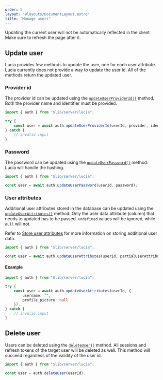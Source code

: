 ```yaml
---
order: 5
layout: "@layouts/DocumentLayout.astro"
title: "Manage users"
---
```


Updating the current user will not be automatically reflected in the client. Make sure to refresh the page after it.

## Update user

Lucia provides few methods to update the user, one for each user attribute. Lucia currently does not provide a way to update the user id. All of the methods return the updated user.

### Provider id

The provider id can be updated using the [`updateUserProviderId()`](/reference/api/server-api#updateuserproviderid) method. Both the provider name and identifier must be provided.

```ts
import { auth } from "$lib/server/lucia";

try {
	const user = await auth.updateUserProviderId(userId, provider, identifier);
} catch {
	// invalid input
}
```

### Password

The password can be updated using the [`updateUserPassword()`](/reference/api/server-api#updateuserpassword) method. Lucia will handle the hashing.

```ts
import { auth } from "$lib/server/lucia";

const user = await auth.updateUserPassword(userId, password);
```

### User attributes

Additional user attributes stored in the database can be updated using the [`updateUserAttributes()`](/reference/api/server-api#updateuserattributes) method. Only the user data attribute (column) that needs to updated has to be passed. `undefined` values will be ignored, while `null` will not.

Refer to [Store user attributes](/learn/basics/store-user-attributes) for more information on storing additional user data.

```ts
import { auth } from "$lib/server/lucia";

const user = await auth.updateUserAttributes(userId, partialUserAttributes);
```

#### Example

```ts
import { auth } from "$lib/server/lucia";

try {
	const user = await auth.updateUserAttributes(userId, {
		username: "",
		profile_picture: null
	});
} catch {
	// invalid input
}
```

## Delete user

Users can be deleted using the [`deleteUser()`](/reference/api/server-api#deleteuser) method. All sessions and refresh tokens of the target user will be deleted as well. This method will succeed regardless of the validity of the user id.

```ts
import { auth } from "$lib/server/lucia";

const user = auth.deleteUser(userId);
```
